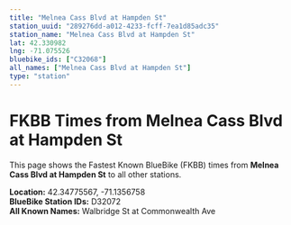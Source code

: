 ```yaml
---
title: "Melnea Cass Blvd at Hampden St"
station_uuid: "289276dd-a012-4233-fcff-7ea1d85adc35"
station_name: "Melnea Cass Blvd at Hampden St"
lat: 42.330982
lng: -71.075526
bluebike_ids: ["C32068"]
all_names: ["Melnea Cass Blvd at Hampden St"]
type: "station"
---
```


# FKBB Times from Melnea Cass Blvd at Hampden St

This page shows the Fastest Known BlueBike (FKBB) times from **Melnea Cass Blvd at Hampden St** to all other stations.

**Location:** 42.34775567, -71.1356758  
**BlueBike Station IDs:** D32072  
**All Known Names:** Walbridge St at Commonwealth Ave

